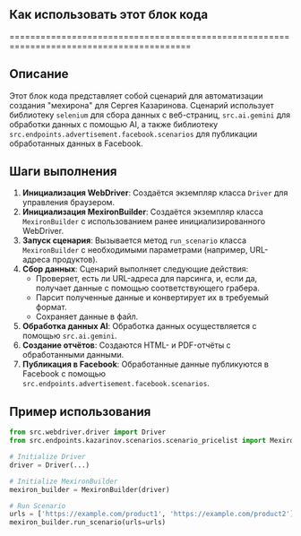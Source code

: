 ## Как использовать этот блок кода
=========================================================================================

Описание
-------------------------
Этот блок кода представляет собой сценарий для автоматизации создания "мехирона" для Сергея Казаринова. 
Сценарий использует библиотеку `selenium` для сбора данных с веб-страниц, 
`src.ai.gemini` для обработки данных с помощью AI, а также библиотеку 
`src.endpoints.advertisement.facebook.scenarios` для публикации обработанных 
данных в Facebook. 

Шаги выполнения
-------------------------
1. **Инициализация WebDriver**: Создаётся экземпляр класса `Driver` для управления 
браузером.
2. **Инициализация MexironBuilder**: Создаётся экземпляр класса `MexironBuilder` 
с использованием ранее инициализированного WebDriver. 
3. **Запуск сценария**: Вызывается метод `run_scenario` класса `MexironBuilder` с 
необходимыми параметрами (например, URL-адреса продуктов).
4. **Сбор данных**: Сценарий выполняет следующие действия:
    - Проверяет, есть ли URL-адреса для парсинга, и, если да, получает данные
    с помощью соответствующего грабера.
    - Парсит полученные данные и конвертирует их в требуемый формат.
    - Сохраняет данные в файл.
5. **Обработка данных AI**:  Обработка данных осуществляется с помощью 
`src.ai.gemini`. 
6. **Создание отчётов**:  Создаются HTML- и PDF-отчёты с обработанными данными.
7. **Публикация в Facebook**:  Обработанные данные публикуются в Facebook с 
помощью `src.endpoints.advertisement.facebook.scenarios`.


Пример использования
-------------------------

```python
from src.webdriver.driver import Driver
from src.endpoints.kazarinov.scenarios.scenario_pricelist import MexironBuilder

# Initialize Driver
driver = Driver(...)

# Initialize MexironBuilder
mexiron_builder = MexironBuilder(driver)

# Run Scenario
urls = ['https://example.com/product1', 'https://example.com/product2']
mexiron_builder.run_scenario(urls=urls)
```